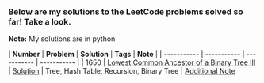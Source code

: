 ### Below are my solutions to the LeetCode problems solved so far! Take a look. 
**Note:** My solutions are in python


| **Number**      | **Problem**     |  **Solution**    | **Tags**        | **Note** |
| ----------- | ----------- |  ----------- | ----------- |
|  1650  | [Lowest Common Ancestor of a Binary Tree III](https://leetcode.com/problems/lowest-common-ancestor-of-a-binary-tree-iii/)      | [Solution](https://github.com/deepakshi-mittal/leetcode_solutions/blob/main/Solutions/lowestCommonAncestorBT3_1650.py)      | Tree, Hash Table, Recursion, Binary Tree | [Additional Note](https://github.com/deepakshi-mittal/leetcode_solutions/blob/main/lowestCommonAncestorBT3_1650Note.txt)
